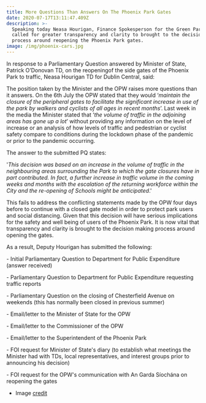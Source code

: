 ```yaml
---
title: More Questions Than Answers On The Phoenix Park Gates
date: 2020-07-17T13:11:47.409Z
description: >-
  Speaking today Neasa Hourigan, Finance Spokesperson for the Green Party,
  called for greater transparency and clarity to brought to the decision making
  process around reopening the Phoenix Park gates.
image: /img/phoenix-cars.jpg
---
```

In response to a Parliamentary Question answered by Minister of State, Patrick O’Donovan TD, on the reopeningof the side gates of the Phoenix Park to traffic, Neasa Hourigan TD for Dublin Central, said:

The position taken by the Minister and the OPW raises more questions than it answers. On the 6th July the OPW stated that they would ‘_maintain the closure of the peripheral gates to facilitate the significant increase in use of the park by walkers and cyclists of all ages in recent months_’. Last week in the media the Minister stated that ‘_the volume of traffic in the adjoining areas has gone up a lot_’ without providing any information on the level of increase or an analysis of how levels of traffic and pedestrian or cyclist safety compare to conditions during the lockdown phase of the pandemic or prior to the pandemic occurring.

The answer to the submitted PQ states:

'_This decision was based on an increase in the volume of traffic in the neighbouring areas surrounding the Park to which the gate closures have in part contributed. In fact, a further increase in traffic volume in the coming weeks and months with the escalation of the returning workforce within the City and the re-opening of Schools might be anticipated_.'

This fails to address the conflicting statements made by the OPW four days before to continue with a closed gate model in order to protect park users and social distancing. Given that this decision will have serious implications for the safety and well being of users of the Phoenix Park. It is now vital that transparency and clarity is brought to the decision making process around opening the gates.

As a result, Deputy Hourigan has submitted the following:

\- Initial Parliamentary Question to Department for Public Expenditure (answer received)

\- Parliamentary Question to Department for Public Expenditure requesting traffic reports

\- Parliamentary Question on the closing of Chesterfield Avenue on weekends (this has normally been closed in previous summer)

\- Email/letter to the Minister of State for the OPW

\- Email/letter to the Commissioner of the OPW

\- Email/letter to the Superintendent of the Phoenix Park

\- FOI request for Minister of State's diary (to establish what meetings the Minister had with TDs, local representatives, and interest groups prior to announcing his decision)

\- FOI request for the OPW's communication with An Garda Síochána on reopening the gates



* Image [credit](https://twitter.com/OisinOhAlmhain/status/1141383868056047617)
